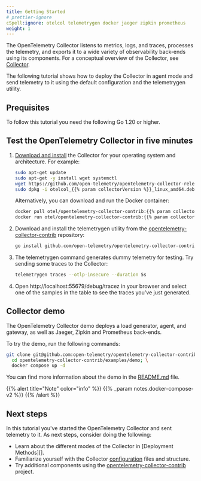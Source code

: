 ```yaml
---
title: Getting Started
# prettier-ignore
cSpell:ignore: otelcol telemetrygen docker jaeger zipkin prometheus
weight: 1
---
```


The OpenTelemetry Collector listens to metrics, logs, and traces, processes the
telemetry, and exports it to a wide variety of observability back-ends using its
components. For a conceptual overview of the Collector, see [Collector][].

The following tutorial shows how to deploy the Collector in agent mode and send
telemetry to it using the default configuration and the telemetrygen utility.

## Prequisites

To follow this tutorial you need the following Go 1.20 or higher.

## Test the OpenTelemetry Collector in five minutes

1. [Download and install](/docs/collector/installation) the Collector for your
   operating system and architecture. For example:

   ```sh
   sudo apt-get update
   sudo apt-get -y install wget systemctl
   wget https://github.com/open-telemetry/opentelemetry-collector-releases/releases/download/v{{% param collectorVersion %}}/otelcol_{{% param collectorVersion %}}_linux_amd64.deb
   sudo dpkg -i otelcol_{{% param collectorVersion %}}_linux_amd64.deb
   ```

   Alternatively, you can download and run the Docker container:

   ```sh
   docker pull otel/opentelemetry-collector-contrib:{{% param collectorVersion %}}
   docker run otel/opentelemetry-collector-contrib:{{% param collectorVersion %}}
   ```

2. Download and install the telemetrygen utility from the
   [opentelemetry-collector-contrib] repository:

   ```sh
   go install github.com/open-telemetry/opentelemetry-collector-contrib/cmd/telemetrygen@latest
   ```

3. The telemetrygen command generates dummy telemetry for testing. Try sending
   some traces to the Collector:

   ```sh
   telemetrygen traces --otlp-insecure --duration 5s
   ```

4. Open http://localhost:55679/debug/tracez in your browser and select one of
   the samples in the table to see the traces you've just generated.

## Collector demo

The OpenTelemetry Collector demo deploys a load generator, agent, and gateway,
as well as Jaeger, Zipkin and Prometheus back-ends.

To try the demo, run the following commands:

```sh
git clone git@github.com:open-telemetry/opentelemetry-collector-contrib.git --depth 1; \
  cd opentelemetry-collector-contrib/examples/demo; \
  docker compose up -d
```

You can find more information about the demo in the [README.md][] file.

{{% alert title="Note" color="info" %}} {{% _param notes.docker-compose-v2 %}}
{{% /alert %}}

## Next steps

In this tutorial you've started the OpenTelemetry Collector and sent telemetry
to it. As next steps, consider doing the following:

- Learn about the different modes of the Collector in [Deployment Methods][].
- Familiarize yourself with the Collector [configuration][] files and structure.
- Try additional components using the [opentelemetry-collector-contrib][]
  project.

[collector]: /docs/collector
[configuration]: /docs/collector/configuration
[data-collection]: /docs/concepts/components/#collector
[deployment-methods]: ../deployment/
[opentelemetry-collector-contrib]:
  https://github.com/open-telemetry/opentelemetry-collector-contrib
[readme.md]:
  https://github.com/open-telemetry/opentelemetry-collector-contrib/tree/main/examples/demo
